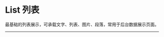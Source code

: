 # List 列表

最基础的列表展示，可承载文字、列表、图片、段落，常用于后台数据展示页面。

---

<script setup>
import ListBasicUse from "./component/list-basic-use.md"
import ListSize from "./component/list-size.md"
import ListItem from "./component/list-item.md"
import ListAction from "./component/list-action.md"
import ListVerticalStyle from "./component/list-vertical-style.md"
import ListGrid from "./component/list-grid.md"
import ListScroll from "./component/list-scroll.md"
import ListVirtualScroll from "./component/list-virtual-scroll.md"
import ListApi from "./component/list-api.md"
import ListTip from "./component/list-tip.md"
</script>

<list-basic-use />
<list-size />
<list-item />
<list-action />
<list-vertical-style />
<list-grid />
<list-scroll />
<list-virtual-scroll />
<list-api />
<list-tip />
